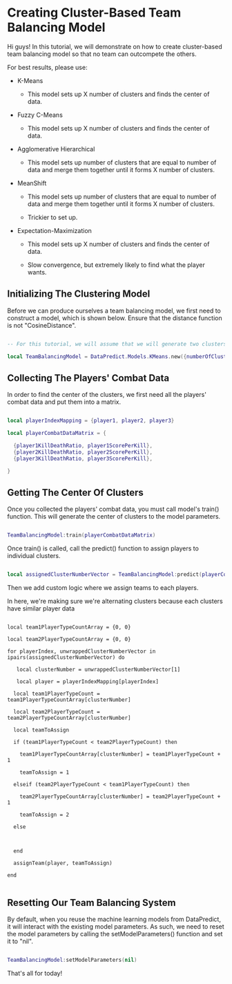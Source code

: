 # Creating Cluster-Based Team Balancing Model

Hi guys! In this tutorial, we will demonstrate on how to create cluster-based team balancing model so that no team can outcompete the others.

For best results, please use:

* K-Means

  * This model sets up X number of clusters and finds the center of data.

* Fuzzy C-Means

  * This model sets up X number of clusters and finds the center of data.

* Agglomerative Hierarchical

  * This model sets up number of clusters that are equal to number of data and merge them together until it forms X number of clusters.

* MeanShift

  * This model sets up number of clusters that are equal to number of data and merge them together until it forms X number of clusters.
 
  * Trickier to set up.

* Expectation-Maximization

  * This model sets up X number of clusters and finds the center of data.
 
  * Slow convergence, but extremely likely to find what the player wants.

## Initializing The Clustering Model

Before we can produce ourselves a team balancing model, we first need to construct a model, which is shown below. Ensure that the distance function is not "CosineDistance".

```lua

-- For this tutorial, we will assume that we will generate two clusters that have similar player data.

local TeamBalancingModel = DataPredict.Models.KMeans.new({numberOfClusters = 2, distanceFunction = "Euclidean"}) 

```

## Collecting The Players' Combat Data

In order to find the center of the clusters, we first need all the players' combat data and put them into a matrix.

```lua

local playerIndexMapping = {player1, player2, player3}

local playerCombatDataMatrix = {

  {player1KillDeathRatio, player1ScorePerKill},
  {player2KillDeathRatio, player2ScorePerKill},
  {player3KillDeathRatio, player3ScorePerKill},

}

```

## Getting The Center Of Clusters

Once you collected the players' combat data, you must call model's train() function. This will generate the center of clusters to the model parameters.

```lua

TeamBalancingModel:train(playerCombatDataMatrix)

```

Once train() is called, call the predict() function to assign players to individual clusters.

```lua

local assignedClusterNumberVector = TeamBalancingModel:predict(playerCombatDataMatrix)

```

Then we add custom logic where we assign teams to each players. 

In here, we're making sure we're alternating clusters because each clusters have similar player data

```

local team1PlayerTypeCountArray = {0, 0}

local team2PlayerTypeCountArray = {0, 0}

for playerIndex, unwrappedClusterNumberVector in ipairs(assignedClusterNumberVector) do

   local clusterNumber = unwrappedClusterNumberVector[1]

   local player = playerIndexMapping[playerIndex]

  local team1PlayerTypeCount = team1PlayerTypeCountArray[clusterNumber]

  local team2PlayerTypeCount = team2PlayerTypeCountArray[clusterNumber]

  local teamToAssign

  if (team1PlayerTypeCount < team2PlayerTypeCount) then

    team1PlayerTypeCountArray[clusterNumber] = team1PlayerTypeCount + 1

    teamToAssign = 1

  elseif (team2PlayerTypeCount < team1PlayerTypeCount) then

    team2PlayerTypeCountArray[clusterNumber] = team2PlayerTypeCount + 1

    teamToAssign = 2

  else

    

  end

  assignTeam(player, teamToAssign)

end


```


## Resetting Our Team Balancing System

By default, when you reuse the machine learning models from DataPredict, it will interact with the existing model parameters. As such, we need to reset the model parameters by calling the setModelParameters() function and set it to "nil".

```lua

TeamBalancingModel:setModelParameters(nil)

```

That's all for today!
